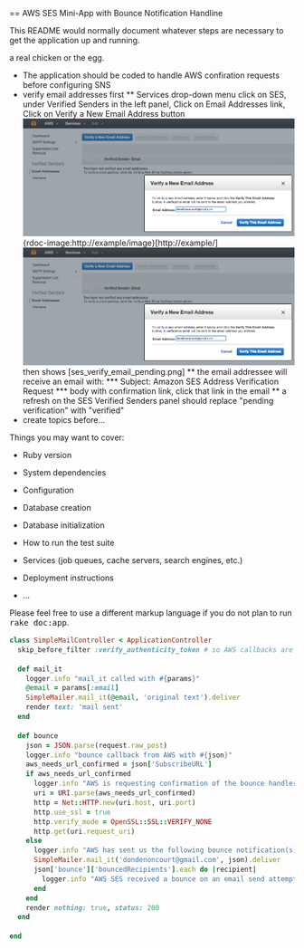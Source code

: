 == AWS SES Mini-App with Bounce Notification Handline

This README would normally document whatever steps are necessary to get the
application up and running.

a real chicken or the egg.

* The application should be coded to handle AWS confiration requests before configuring SNS
* verify email addresses first
** Services drop-down menu click on SES, under Verified Senders in the left panel, Click on Email Addresses link, Click on Verify a New Email Address button 
![Alt text](public/images/ses_verify_email.png)
{rdoc-image:http://example/image}[http://example/]
![Alt text](/public/images/ses_verify_email.png?raw=true "Optional Title")
then shows [ses_verify_email_pending.png]
** the email addressee will receive an email with:
*** Subject: Amazon SES Address Verification Request
*** body with confirmation link, click that link in the email
** a refresh on the SES Verified Senders panel should replace "pending verification" with "verified"
* create topics before...

Things you may want to cover:

* Ruby version

* System dependencies

* Configuration

* Database creation

* Database initialization

* How to run the test suite

* Services (job queues, cache servers, search engines, etc.)

* Deployment instructions

* ...


Please feel free to use a different markup language if you do not plan to run
<tt>rake doc:app</tt>.


```ruby
class SimpleMailController < ApplicationController
  skip_before_filter :verify_authenticity_token # so AWS callbacks are accepted

  def mail_it
    logger.info "mail_it called with #{params}"
    @email = params[:email]
    SimpleMailer.mail_it(@email, 'original text').deliver
    render text: 'mail sent'
  end

  def bounce
    json = JSON.parse(request.raw_post)
    logger.info "bounce callback from AWS with #{json}"
    aws_needs_url_confirmed = json['SubscribeURL']
    if aws_needs_url_confirmed
      logger.info "AWS is requesting confirmation of the bounce handler URL"
      uri = URI.parse(aws_needs_url_confirmed)
      http = Net::HTTP.new(uri.host, uri.port)
      http.use_ssl = true
      http.verify_mode = OpenSSL::SSL::VERIFY_NONE
      http.get(uri.request_uri)
    else
      logger.info "AWS has sent us the following bounce notification(s): #{json}"
      SimpleMailer.mail_it('dondenoncourt@gmail.com', json).deliver
      json['bounce']['bouncedRecipients'].each do |recipient|
        logger.info "AWS SES received a bounce on an email send attempt to #{recipient['emailAddress']}"
      end
    end
    render nothing: true, status: 200
  end

end
```
